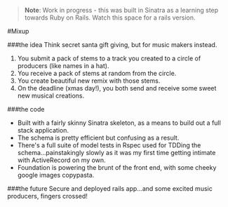 > **Note**: Work in progress - this was built in Sinatra as a learning step towards Ruby on Rails. Watch this space for a rails version.

#Mixup

###the idea
Think secret santa gift giving, but for music makers instead.

1. You submit a pack of stems to a track you created to a circle of producers (like names in a hat).
2. You receive a pack of stems at random from the circle.
3. You create beautiful new remix with those stems.
4. On the deadline (xmas day!), you both send and receive some sweet new musical creations.

###the code
* Built with a fairly skinny Sinatra skeleton, as a means to build out a full stack application.
* The schema is pretty efficient but confusing as a result.
* There's a full suite of model tests in Rspec used for TDDing the schema...painstakingly slowly as it was my first time getting intimate with ActiveRecord on my own.
* Foundation is powering the brunt of the front end, with some cheeky google images copypasta.

###the future
Secure and deployed rails app...and some excited music producers, fingers crossed!
